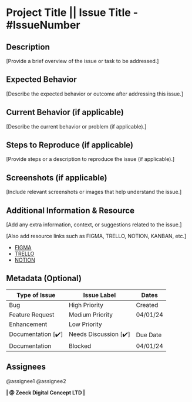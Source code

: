 # Project Title || Issue Title - #IssueNumber

## Description
[Provide a brief overview of the issue or task to be addressed.]

## Expected Behavior
[Describe the expected behavior or outcome after addressing this issue.]

## Current Behavior (if applicable)
[Describe the current behavior or problem (if applicable).]

## Steps to Reproduce (if applicable)
[Provide steps or a description to reproduce the issue (if applicable).]

## Screenshots (if applicable)
[Include relevant screenshots or images that help understand the issue.]

## Additional Information & Resource
[Add any extra information, context, or suggestions related to the issue.]

[Also add resource links such as FIGMA, TRELLO, NOTION, KANBAN, etc.]

- [FIGMA](https://figma.com/)
- [TRELLO](https://trello.com/)
- [NOTION](https://notion.com/)

## Metadata (Optional)
| Type of Issue          | Issue Label                   | Dates      |
|----------------------|-------------------------|----------- |
|  Bug                        | High Priority               | Created     |
| Feature Request      | Medium Priority         | 04/01/24  |
| Enhancement          | Low Priority                |                  |
| Documentation [✔️] | Needs Discussion [✔️] |Due  Date |
| Documentation       | Blocked                       | 04/01/24 |

## Assignees
@assignee1
@assignee2

**| @ Zeeck Digital Concept LTD |**
